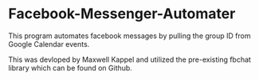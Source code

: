 # Facebook-Messenger-Automater
This program automates facebook messages by pulling the group ID from Google Calendar events.

This was devloped by Maxwell Kappel and utilized the pre-existing fbchat library which can be found on Github.

